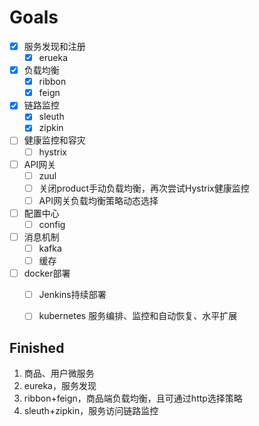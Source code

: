 # Goals

- [x] 服务发现和注册
  - [x] erueka
- [x] 负载均衡
  - [x] ribbon
  - [x] feign
- [x] 链路监控
  - [x] sleuth
  - [x] zipkin
- [ ] 健康监控和容灾
  - [ ] hystrix
- [ ] API网关
  - [ ] zuul
  - [ ] 关闭product手动负载均衡，再次尝试Hystrix健康监控
  - [ ] API网关负载均衡策略动态选择
- [ ] 配置中心
  - [ ] config
- [ ] 消息机制
  - [ ] kafka
  - [ ] 缓存
- [ ] docker部署
  - [ ] Jenkins持续部署
  - [ ] kubernetes 服务编排、监控和自动恢复、水平扩展


## Finished

1. 商品、用户微服务
2. eureka，服务发现
3. ribbon+feign，商品端负载均衡，且可通过http选择策略
4. sleuth+zipkin，服务访问链路监控

